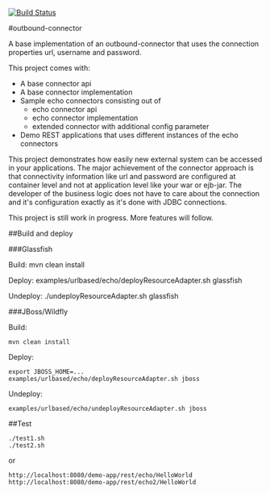 [![Build Status](https://travis-ci.org/scheuchzer/outbound-connector.svg?branch=master)](https://travis-ci.org/scheuchzer/outbound-connector)

#outbound-connector

A base implementation of an outbound-connector that uses the connection properties url, username and password.

This project comes with:

* A base connector api
* A base connector implementation
* Sample echo connectors consisting out of
    * echo connector api
    * echo connector implementation
    * extended connector with additional config parameter
* Demo REST applications that uses different instances of the echo connectors

This project demonstrates how easily new external system can be accessed in your applications. 
The major achievement of the connector approach is that connectivity information like url and password are 
configured at container level and not at application level like your war or ejb-jar.
The developer of the business logic does not have to care about the connection and it's configuration exactly as it's done with JDBC connections. 

This project is still work in progress. More features will follow.

##Build and deploy

###Glassfish

Build:
    mvn clean install
    
Deploy:
    examples/urlbased/echo/deployResourceAdapter.sh glassfish
	
Undeploy:
    ./undeployResourceAdapter.sh glassfish

###JBoss/Wildfly

Build:

    mvn clean install
    
Deploy:

    export JBOSS_HOME=...
    examples/urlbased/echo/deployResourceAdapter.sh jboss
    
Undeploy:

    examples/urlbased/echo/undeployResourceAdapter.sh jboss    
    
##Test

    ./test1.sh
    ./test2.sh
    
or

    http://localhost:8080/demo-app/rest/echo/HelloWorld
    http://localhost:8080/demo-app/rest/echo2/HelloWorld
    
